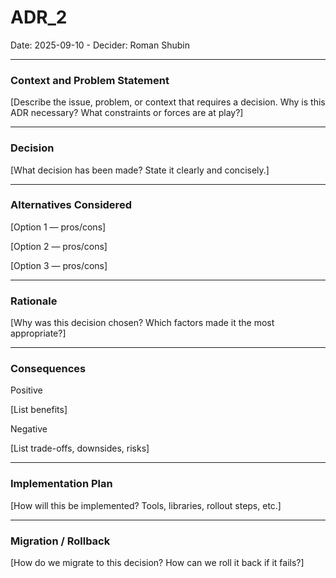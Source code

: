 # ADR_2
Date: 2025-09-10 - Decider: Roman Shubin

---

### Context and Problem Statement

[Describe the issue, problem, or context that requires a decision. Why is this ADR necessary? What constraints or forces are at play?]

---

### Decision

[What decision has been made? State it clearly and concisely.]

---

### Alternatives Considered

[Option 1 — pros/cons]

[Option 2 — pros/cons]

[Option 3 — pros/cons]

---

### Rationale

[Why was this decision chosen? Which factors made it the most appropriate?]

--- 

### Consequences
Positive

[List benefits]

Negative

[List trade-offs, downsides, risks]

---

### Implementation Plan

[How will this be implemented? Tools, libraries, rollout steps, etc.]

---

### Migration / Rollback

[How do we migrate to this decision? How can we roll it back if it fails?]